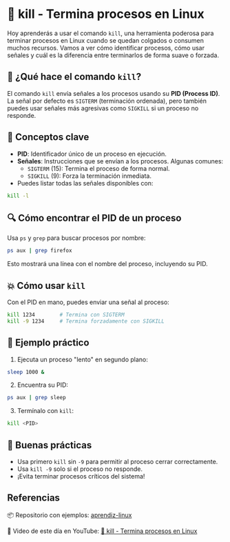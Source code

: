 # 🧨 kill - Termina procesos en Linux

Hoy aprenderás a usar el comando `kill`, una herramienta poderosa para terminar procesos en Linux cuando se quedan colgados o consumen muchos recursos. Vamos a ver cómo identificar procesos, cómo usar señales y cuál es la diferencia entre terminarlos de forma suave o forzada.

## 📌 ¿Qué hace el comando `kill`?

El comando `kill` envía señales a los procesos usando su **PID (Process ID)**. La señal por defecto es `SIGTERM` (terminación ordenada), pero también puedes usar señales más agresivas como `SIGKILL` si un proceso no responde.

## 🧠 Conceptos clave

* **PID**: Identificador único de un proceso en ejecución.
* **Señales**: Instrucciones que se envían a los procesos. Algunas comunes:
  * `SIGTERM` (15): Termina el proceso de forma normal.
  * `SIGKILL` (9): Forza la terminación inmediata.
* Puedes listar todas las señales disponibles con:

```bash
kill -l
```

## 🔍 Cómo encontrar el PID de un proceso

Usa `ps` y `grep` para buscar procesos por nombre:

```bash
ps aux | grep firefox
```

Esto mostrará una línea con el nombre del proceso, incluyendo su PID.

## 💥 Cómo usar `kill`

Con el PID en mano, puedes enviar una señal al proceso:

```bash
kill 1234        # Termina con SIGTERM
kill -9 1234     # Termina forzadamente con SIGKILL
```

## 🧪 Ejemplo práctico

1. Ejecuta un proceso "lento" en segundo plano:

```bash
sleep 1000 &
```

2. Encuentra su PID:

```bash
ps aux | grep sleep
```

3. Termínalo con `kill`:

```bash
kill <PID>
```

## 🚀 Buenas prácticas

* Usa primero `kill` sin `-9` para permitir al proceso cerrar correctamente.
* Usa `kill -9` solo si el proceso no responde.
* ¡Evita terminar procesos críticos del sistema!

## Referencias

📦 Repositorio con ejemplos: [aprendiz-linux]([https://github.com/tu-usuario/linux-en-21-dias](https://github.com/jorgearma1982/aprendiz-linux/tree/main/21_dias_comandos_basicos))

🎥 Video de este día en YouTube: [🧨 kill - Termina procesos en Linux](https://www.youtube.com/watch?v=-8c3-6OANek&t=1s)
